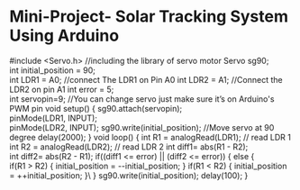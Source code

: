 # Mini-Project- Solar Tracking System Using Arduino

#include <Servo.h>      //including the library of servo motor 
Servo sg90;             
int initial_position = 90;   
int LDR1 = A0;          //connect The LDR1 on Pin A0
int LDR2 = A1;          //Connect the LDR2 on pin A1
int error = 5;          
int servopin=9;         //You can change servo just make sure it’s on Arduino's PWM pin
void setup()  { 
  sg90.attach(servopin);  
  pinMode(LDR1, INPUT);   
  pinMode(LDR2, INPUT);
  sg90.write(initial_position);   //Move servo at 90 degree
  delay(2000); } 
void loop()  {
int R1 = analogRead(LDR1); // read  LDR 1
  int R2 = analogRead(LDR2); // read  LDR 2
  int diff1= abs(R1 - R2);   
  int diff2= abs(R2 - R1);
  if((diff1 <= error) || (diff2 <= error))  {
 else {    
    if(R1 > R2)    {
      initial_position = --initial_position;      }
    if(R1 < R2)     {
      initial_position = ++initial_position;     }\  }
  sg90.write(initial_position); 
  delay(100);
}


